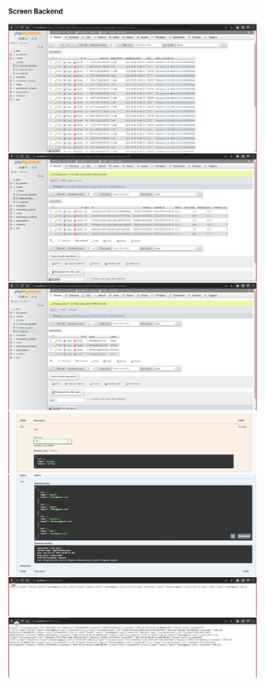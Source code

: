 <h4>Screen Backend</h4>
<img src="screen/1.JPG">
<img src="screen/2.JPG">
<img src="screen/3.JPG">
<img src="screen/4.JPG">
<img src="screen/5.JPG">
<img src="screen/6.JPG">
<img src="screen/7.JPG">
